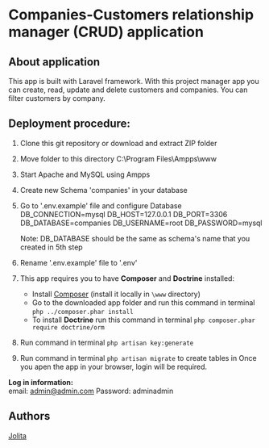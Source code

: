 # Companies-Customers relationship  manager (CRUD) application

## About application

 This app is built with Laravel framework. With this project manager app you can create, read, update and delete customers and companies. You can filter customers by company.

## Deployment procedure:

1. Clone this git repository or download and extract ZIP folder
2. Move folder to this directory C:\Program Files\Ampps\www
3. Start Apache and MySQL using Ampps
4. Create new Schema 'companies' in your database
5. Go to '.env.example' file and configure Database
   DB_CONNECTION=mysql
   DB_HOST=127.0.0.1
   DB_PORT=3306
   DB_DATABASE=companies
   DB_USERNAME=root
   DB_PASSWORD=mysql

    Note: DB_DATABASE should be the same as schema's name that you created in 5th step

6. Rename '.env.example' file to '.env'
7. This app requires you to have **Composer** and **Doctrine** installed:
    - Install [Composer](https://getcomposer.org/download/) (install it locally in `\www` directory)
    - Go to the downloaded app folder and run this command in terminal `php ../composer.phar install`
    - To install **Doctrine** run this command in terminal `php composer.phar require doctrine/orm`
8. Run command in terminal `php artisan key:generate`
9. Run command in terminal `php artisan migrate` to create tables in 
Once you apen the app in your browser, login will be required.

**Log in information:**  
email: admin@admin.com
Password: adminadmin

## Authors

[Jolita](https://github.com/SunshinePro/)
